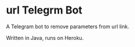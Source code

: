 # url Telegrm Bot
A Telegram bot to remove parameters from url link.

Written in Java, runs on Heroku.
